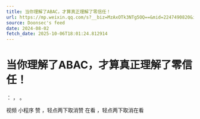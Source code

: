```yaml
---
title: 当你理解了ABAC，才算真正理解了零信任！
url: https://mp.weixin.qq.com/s?__biz=MzAxOTk3NTg5OQ==&mid=2247490820&idx=1&sn=e61532126c9829ba0ab2f78c47cfffe8
source: Doonsec's feed
date: 2024-08-02
fetch_date: 2025-10-06T18:01:24.812914
---
```


# 当你理解了ABAC，才算真正理解了零信任！

：
，
。

视频
小程序
赞
，轻点两下取消赞
在看
，轻点两下取消在看